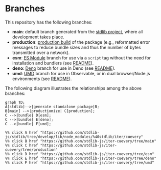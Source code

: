 <!--

@license Apache-2.0

Copyright (c) 2022 The Stdlib Authors.

Licensed under the Apache License, Version 2.0 (the "License");
you may not use this file except in compliance with the License.
You may obtain a copy of the License at

    http://www.apache.org/licenses/LICENSE-2.0

Unless required by applicable law or agreed to in writing, software
distributed under the License is distributed on an "AS IS" BASIS,
WITHOUT WARRANTIES OR CONDITIONS OF ANY KIND, either express or implied.
See the License for the specific language governing permissions and
limitations under the License.

-->

# Branches

This repository has the following branches:

-   **main**: default branch generated from the [stdlib project][stdlib-url], where all development takes place.
-   **production**: [production build][production-url] of the package (e.g., reformatted error messages to reduce bundle sizes and thus the number of bytes transmitted over a network).
-   **esm**: [ES Module][esm-url] branch for use via a `script` tag without the need for installation and bundlers (see [README][esm-readme]).
-   **deno**: [Deno][deno-url] branch for use in Deno (see [README][deno-readme]).
-   **umd**: [UMD][umd-url] branch for use in Observable, or in dual browser/Node.js environments (see [README][umd-readme]).

The following diagram illustrates the relationships among the above branches:

```mermaid
graph TD;
A[stdlib]-->|generate standalone package|B;
B[main] -->|productionize| C[production];
C -->|bundle| D[esm];
C -->|bundle| E[deno];
C -->|bundle| F[umd];

%% click A href "https://github.com/stdlib-js/stdlib/tree/develop/lib/node_modules/%40stdlib/iter/cuevery"
%% click B href "https://github.com/stdlib-js/iter-cuevery/tree/main"
%% click C href "https://github.com/stdlib-js/iter-cuevery/tree/production"
%% click D href "https://github.com/stdlib-js/iter-cuevery/tree/esm"
%% click E href "https://github.com/stdlib-js/iter-cuevery/tree/deno"
%% click F href "https://github.com/stdlib-js/iter-cuevery/tree/umd"
```

[stdlib-url]: https://github.com/stdlib-js/stdlib/tree/develop/lib/node_modules/%40stdlib/iter/cuevery
[production-url]: https://github.com/stdlib-js/iter-cuevery/tree/production
[deno-url]: https://github.com/stdlib-js/iter-cuevery/tree/deno
[deno-readme]: https://github.com/stdlib-js/iter-cuevery/blob/deno/README.md
[umd-url]: https://github.com/stdlib-js/iter-cuevery/tree/umd
[umd-readme]: https://github.com/stdlib-js/iter-cuevery/blob/umd/README.md
[esm-url]: https://github.com/stdlib-js/iter-cuevery/tree/esm
[esm-readme]: https://github.com/stdlib-js/iter-cuevery/blob/esm/README.md
